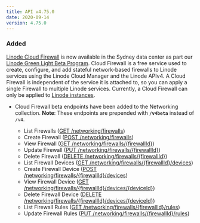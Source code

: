 ```yaml
---
title: API v4.75.0
date: 2020-09-14
version: 4.75.0
---
```


### Added

[Linode Cloud Firewall](https://www.linode.com/products/firewall/) is now available in the Sydney data center as part our [Linode Green Light Beta Program](https://www.linode.com/green-light/). Cloud Firewall is a free service used to create, configure, and add stateful network-based firewalls to Linode services using the Linode Cloud Manager and the Linode APIv4. A Cloud Firewall is independent of the service it is attached to, so you can apply a single Firewall to multiple Linode services. Currently, a Cloud Firewall can only be applied to [Linode instances](/docs/api/linode-instances/#linode-create).

- Cloud Firewall beta endpoints have been added to the Networking collection. **Note**: These endpoints are prepended with **`/v4beta`** instead of `/v4`.

    - List Firewalls ([GET /networking/firewalls](/docs/api/networking/#firewalls-list))
    - Create Firewall ([POST /networking/firewalls](/docs/api/networking/#firewall-create))
    - View Firewall ([GET /networking/firewalls/{firewallId}](/docs/api/networking/#firewall-view))
    - Update Firewall ([PUT /networking/firewalls/{firewallId}](/docs/api/networking/#firewall-update))
    - Delete Firewall ([DELETE /networking/firewalls/{firewallId}](/docs/api/networking/#firewall-delete))
    - List Firewall Devices ([GET /networking/firewalls/{firewallId}/devices](/docs/api/networking/#firewall-devices-list))
    - Create Firewall Device ([POST /networking/firewalls/{firewallId}/devices](/docs/api/networking/#firewall-device-create))
    - View Firewall Device ([GET /networking/firewalls/{firewallId}/devices/{deviceId}](/docs/api/networking/#firewall-device-view))
    - Delete Firewall Device ([DELETE /networking/firewalls/{firewallId}/devices/{deviceId}](/docs/api/networking/#firewall-device-delete))
    - List Firewall Rules ([GET /networking/firewalls/{firewallId}/rules](/docs/api/networking/#firewall-rules-list))
    - Update Firewall Rules ([PUT /networking/firewalls/{firewallId}/rules](/docs/api/networking/#firewall-rules-list))